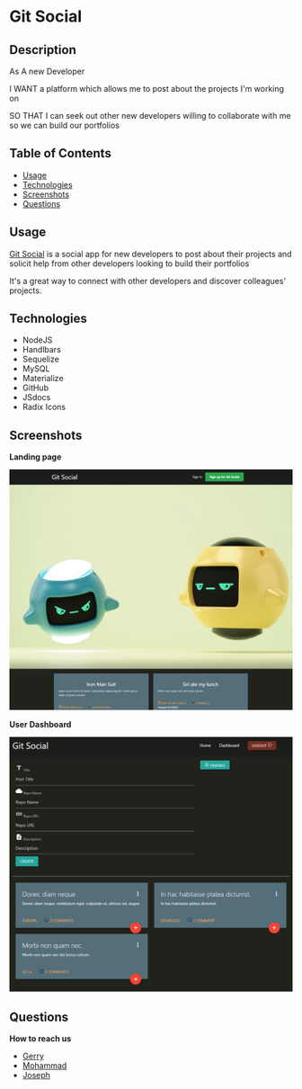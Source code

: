 # Git Social

## Description

As A new Developer

I WANT a platform which allows me to post about the projects I'm working on

SO THAT I can seek out other new developers willing to collaborate with me so we can build our portfolios

## Table of Contents

- [Usage](#usage)
- [Technologies](#technologies)
- [Screenshots](#screenshots)
- [Questions](#questions)

## Usage

<a href="https://pacific-taiga-17313.herokuapp.com/">Git Social</a> is a social app for new developers to post about their projects and solicit help from other developers looking to build their portfolios

It's a great way to connect with other developers and discover colleagues' projects.

## Technologies

- NodeJS
- Handlbars
- Sequelize
- MySQL
- Materialize
- GitHub
- JSdocs
- Radix Icons

## Screenshots

**Landing page**

![Landing Page](./public/images/app-screenshots/landing-page.png)

**User Dashboard**

![Dashboard](./public/images/app-screenshots/dashboard.png)

## Questions

**How to reach us**

- <a href="https://github.com/leunggerry">Gerry</a>
- <a href="https://github.com/khalidbhaarat">Mohammad</a>
- <a href="https://github.com/joesen-dev">Joseph</a>
